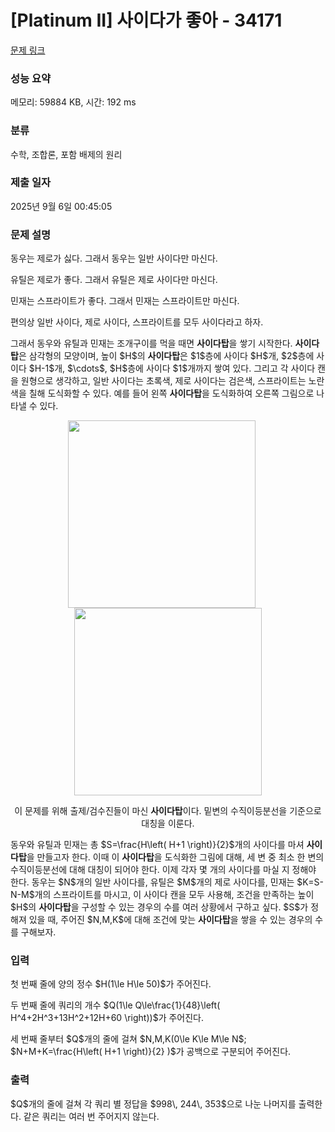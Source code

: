 # [Platinum II] 사이다가 좋아 - 34171 

[문제 링크](https://www.acmicpc.net/problem/34171) 

### 성능 요약

메모리: 59884 KB, 시간: 192 ms

### 분류

수학, 조합론, 포함 배제의 원리

### 제출 일자

2025년 9월 6일 00:45:05

### 문제 설명

<p>동우는 제로가 싫다. 그래서 동우는 일반 사이다만 마신다.</p>

<p>유틸은 제로가 좋다. 그래서 유틸은 제로 사이다만 마신다.</p>

<p>민재는 스프라이트가 좋다. 그래서 민재는 스프라이트만 마신다.</p>

<p>편의상 일반 사이다, 제로 사이다, 스프라이트를 모두 사이다라고 하자.</p>

<p>그래서 동우와 유틸과 민재는 조개구이를 먹을 때면 <strong>사이다탑</strong>을 쌓기 시작한다. <strong>사이다탑</strong>은 삼각형의 모양이며, 높이 $H$의 <strong>사이다탑</strong>은 $1$층에 사이다 $H$개, $2$층에 사이다 $H-1$개, $\cdots$, $H$층에 사이다 $1$개까지 쌓여 있다. 그리고 각 사이다 캔을 원형으로 생각하고, 일반 사이다는 초록색, 제로 사이다는 검은색, 스프라이트는 노란색을 칠해 도식화할 수 있다. 예를 들어 왼쪽 <strong>사이다탑</strong>을 도식화하여 오른쪽 그림으로 나타낼 수 있다.</p>

<p style="text-align: center;"><img alt="" src="" style="width:300px;max-width:100%;margin:0 calc(2% + 10px) 0 0;"><img alt="" src="" style="width:300px;max-width:100%;margin:0 0 0 0;"></p>

<p style="text-align: center;">이 문제를 위해 출제/검수진들이 마신 <strong>사이다탑</strong>이다. 밑변의 수직이등분선을 기준으로 대칭을 이룬다.</p>

<p>동우와 유틸과 민재는 총 $S=\frac{H\left( H+1 \right)}{2}$개의 사이다를 마셔 <strong>사이다탑</strong>을 만들고자 한다. 이때 이 <strong>사이다탑</strong>을 도식화한 그림에 대해, 세 변 중 최소 한 변의 수직이등분선에 대해 대칭이 되어야 한다. 이제 각자 몇 개의 사이다를 마실 지 정해야 한다. 동우는 $N$개의 일반 사이다를, 유틸은 $M$개의 제로 사이다를, 민재는 $K=S-N-M$개의 스프라이트를 마시고, 이 사이다 캔을 모두 사용해, 조건을 만족하는 높이 $H$의 <strong>사이다탑</strong>을 구성할 수 있는 경우의 수를 여러 상황에서 구하고 싶다. $S$가 정해져 있을 때, 주어진 $N,M,K$에 대해 조건에 맞는 <strong>사이다탑</strong>을 쌓을 수 있는 경우의 수를 구해보자.</p>

### 입력 

 <p>첫 번째 줄에 양의 정수 $H(1\le H\le 50)$가 주어진다.</p>

<p>두 번째 줄에 쿼리의 개수 $Q(1\le Q\le\frac{1}{48}\left( H^4+2H^3+13H^2+12H+60 \right))$가 주어진다.</p>

<p>세 번째 줄부터 $Q$개의 줄에 걸쳐 $N,M,K(0\le K\le M\le N$; $N+M+K=\frac{H\left( H+1 \right)}{2} )$가 공백으로 구분되어 주어진다.</p>

### 출력 

 <p>$Q$개의 줄에 걸쳐 각 쿼리 별 정답을 $998\, 244\, 353$으로 나눈 나머지를 출력한다. 같은 쿼리는 여러 번 주어지지 않는다.</p>

